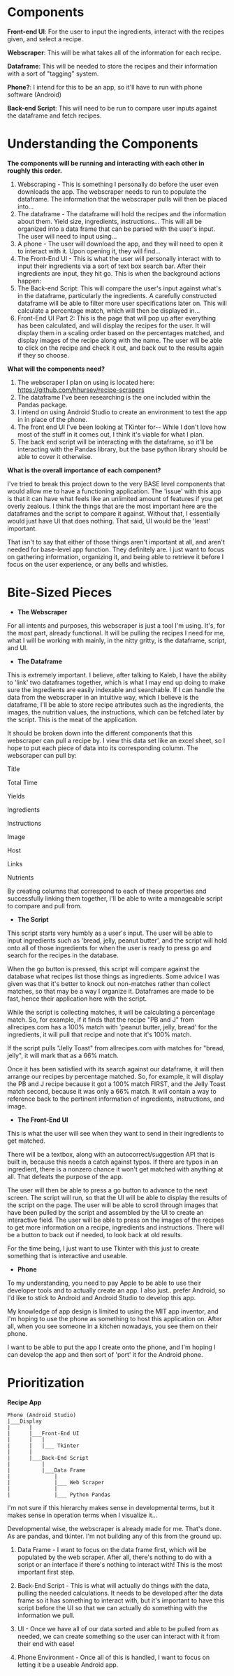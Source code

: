 # Components

**Front-end UI**: For the user to input the ingredients, interact with the recipes given, and select a recipe. 

**Webscraper**: This will be what takes all of the information for each recipe. 

**Dataframe**: This will be needed to store the recipes and their information with a sort of "tagging" system. 

**Phone?**: I intend for this to be an app, so it'll have to run with phone software (Android) 

**Back-end Script**: This will need to be run to compare user inputs against the dataframe and fetch recipes. 

# Understanding the Components

**The components will be running and interacting with each other in roughly this order.**
1. Webscraping - This is something I personally do before the user even downloads the app. The webscraper needs to run to populate the dataframe. The information that the webscraper pulls will then be placed into...
2. The dataframe - The dataframe will hold the recipes and the information about them. Yield size, ingredients, instructions... This will all be organized into a data frame that can be parsed with the user's input. The user will need to input using...
3. A phone - The user will download the app, and they will need to open it to interact with it. Upon opening it, they will find... 
4. The Front-End UI - This is what the user will personally interact with to input their ingredients via a sort of text box search bar. After their ingredients are input, they hit go. This is when the background actions happen: 
5. The Back-end Script: This will compare the user's input against what's in the dataframe, particularly the ingredients. A carefully constructed dataframe will be able to filter more user specifications later on. This will calculate a percentage match, which will then be displayed in...
6. Front-End UI Part 2: This is the page that will pop up after everything has been calculated, and will display the recipes for the user. It will display them in a scaling order based on the percentages matched, and display images of the recipe along with the name. The user will be able to click on the recipe and check it out, and back out to the results again if they so choose. 

**What will the components need?**

1. The webscraper I plan on using is located here: https://github.com/hhursev/recipe-scrapers
2. The dataframe I've been researching is the one included within the Pandas package. 
3. I intend on using Android Studio to create an environment to test the app in in place of the phone. 
4. The front end UI I've been looking at TKinter for-- While I don't love how most of the stuff in it comes out, I think it's viable for what I plan. 
5. The back end script will be interacting with the dataframe, so it'll be interacting with the Pandas library, but the base python library should be able to cover it otherwise. 

**What is the overall importance of each component?** 

I've tried to break this project down to the very BASE level components that would allow me to have a functioning application. The 'issue' with this app is that it can have what feels like an unlimited amount of features if you get overly zealous. 
I think the things that are the most important here are the dataframes and the script to compare it against. Without that, I essentially would just have UI that does nothing. That said, UI would be the 'least' important. 

That isn't to say that either of those things aren't important at all, and aren't needed for base-level app function. They definitely are. I just want to focus on gathering information, organizing it, and being able to retrieve it before I focus on the user experience, or any bells and whistles. 

# Bite-Sized Pieces

* **The Webscraper** 

For all intents and purposes, this webscraper is just a tool I'm using. It's, for the most part, already functional. It will be pulling the recipes I need for me, what I will be working with mainly, in the nitty gritty, is the dataframe, script, and UI. 

* **The Dataframe** 

This is extremely important. I believe, after talking to Kaleb, I have the ability to 'link' two dataframes together, which is what I may end up doing to make sure the ingredients are easily indexable and searchable. If I can handle the data from the webscraper in an intuitive way, 
which I believe is the dataframe, I'll be able to store recipe attributes such as the ingredients, the images, the nutrition values, the instructions, which can be fetched later by the script. This is the meat of the application. 

It should be broken down into the different components that this webscraper can pull a recipe by. I view this data set like an excel sheet, so I hope to put each piece of data into its corresponding column. The webscraper can pull by: 

Title 

Total Time 

Yields

Ingredients 

Instructions 

Image

Host

Links

Nutrients 

By creating columns that correspond to each of these properties and successfully linking them together, I'll be able to write a manageable script to compare and pull from. 

* **The Script** 

This script starts very humbly as a user's input. The user will be able to input ingredients such as 'bread, jelly, peanut butter', and the script will hold onto all of those ingredients for when the user is ready to press go and search for the recipes in the database. 

When the go button is pressed, this script will compare against the database what recipes list those things as ingredients. Some advice I was given was that it's better to knock out non-matches rather than collect matches, so that may be a way I organize it. Dataframes are made to be fast, hence their application here with the script. 

While the script is collecting matches, it will be calculating a percentage match. So, for example, if it finds that the recipe "PB and J" from allrecipes.com has a 100% match with 'peanut butter, jelly, bread' for the ingredients, it will pull that recipe and note that it's 100% match. 

If the script pulls "Jelly Toast" from allrecipes.com with matches for "bread, jelly", it will mark that as a 66% match. 

Once it has been satisfied with its search against our dataframe, it will then arrange our recipes by percentage matched. So, for example, it will display the PB and J recipe because it got a 100% match FIRST, and the Jelly Toast match second, because it was only a 66% match. It will contain a way to reference back to the pertinent information of ingredients, instructions, and image. 

* **The Front-End UI** 

This is what the user will see when they want to send in their ingredients to get matched. 

There will be a textbox, along with an autocorrect/suggestion API that is built in, because this needs a catch against typos. If there are typos in an ingredient, there is a nonzero chance it won't get matched with anything at all. That defeats the purpose of the app. 

The user will then be able to press a go button to advance to the next screen. The script will run, so that the UI will be able to display the results of the script on the page. The user will be able to scroll through images that have been pulled by the script and assembled by the UI to create an interactive field. The user will be able to press on the images of the recipes to get more information on a recipe, ingredients and instructions. There will be a button to back out if needed, to look back at old results. 

For the time being, I just want to use Tkinter with this just to create something that is interactive and useable. 

* **Phone** 

To my understanding, you need to pay Apple to be able to use their developer tools and to actually create an app. I also just.. prefer Android, so I'd like to stick to Android and Android Studio to develop this app.

My knowledge of app design is limited to using the MIT app inventor, and I'm hoping to use the phone as something to host this application on. After all, when you see someone in a kitchen nowadays, you see them on their phone. 

I want to be able to put the app I create onto the phone, and I'm hoping I can develop the app and then sort of 'port' it for the Android phone. 

# Prioritization 
**Recipe App**
```
Phone (Android Studio)
|___Display 
|      |
|      |___Front-End UI 
|      |   |
|      |   |___ Tkinter
|      |
|      |___Back-End Script
|          |
|          |___Data Frame
|              |
|              |___ Web Scraper 
|              |
|              |___ Python Pandas
```

I'm not sure if this hierarchy makes sense in developmental terms, but it makes sense in operation terms when I visualize it... 

Developmental wise, the webscraper is already made for me. That's done. As are pandas, and tkinter. I'm not building any of this from the ground up. 

1. Data Frame - I want to focus on the data frame first, which will be populated by the web scraper. After all, there's nothing to do with a script or an interface if there's nothing to interact with! This is the most important first step. 

2. Back-End Script - This is what will actually do things *with* the data, pulling the needed calculations. It needs to be developed after the data frame so it has something to interact with, but it's important to have this script before the UI so that we can actually do something with the information we pull. 

3. UI - Once we have all of our data sorted and able to be pulled from as needed, we can create something so the user can interact with it from their end with ease! 

4. Phone Environment - Once all of this is handled, I want to focus on letting it be a useable Android app. 
